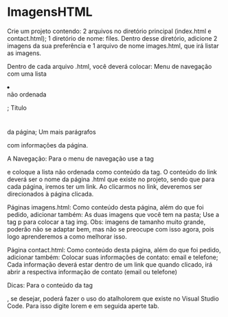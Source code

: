# ImagensHTML

Crie um projeto contendo:
2 arquivos no diretório principal (index.html e contact.html);
1 diretório de nome: files.
Dentro desse diretório, adicione 2 imagens da sua preferência e 1 arquivo de nome images.html, que irá listar as imagens.

Dentro de cada arquivo .html, você deverá colocar:
Menu de navegação com uma lista <li></li> não ordenada <ul></ul>;
Título <h1></h1> da página;
Um mais parágrafos <p></p> com informações da página.

A Navegação:
Para o menu de navegação use a tag <nav></nav> e coloque a lista não ordenada como conteúdo da tag.
O conteúdo do link deverá ser o nome da página .html que existe no projeto, sendo que para cada página, iremos ter um link.
Ao clicarmos no link, deveremos ser direcionados à página clicada.

Páginas imagens.html:
Como conteúdo desta página, além do que foi pedido, adicionar também:
  As duas imagens que você tem na pasta;
  Use a tag p para colocar a tag img.
Obs: imagens de tamanho muito grande, poderão não se adaptar bem, mas não se preocupe com isso agora, pois logo aprenderemos a como melhorar isso.

Página contact.html:
Como conteúdo desta página, além do que foi pedido, adicionar também:
  Colocar suas informações de contato: email e telefone;
  Cada informação deverá estar dentro de um link que quando clicado, irá abrir a respectiva informação de contato (email ou telefone)
  
Dicas:
Para o conteúdo da tag <p></p>, se desejar, poderá fazer o uso do atalholorem que existe no Visual Studio Code.
Para isso digite lorem e em seguida aperte tab.
